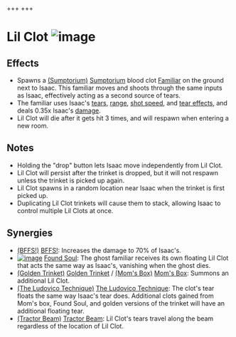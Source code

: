 +++
+++

 # Lil Clot ![image](/image/Lil_Clot.png) 

Effects
---------


* Spawns a [(Sumptorium)](/wiki/Sumptorium "Sumptorium") [Sumptorium](/wiki/Sumptorium "Sumptorium") blood clot [Familiar](/wiki/Familiar "Familiar") on the ground next to Isaac. This familiar moves and shoots through the same inputs as Isaac, effectively acting as a second source of tears.
* The familiar uses Isaac's [tears](/wiki/Tears "Tears"), [range](/wiki/Range "Range"), [shot speed](/wiki/Shot_speed "Shot speed"), and [tear effects](/wiki/Tear_effects "Tear effects"), and deals 0.35x Isaac's [damage](/wiki/Damage "Damage").
* Lil Clot will die after it gets hit 3 times, and will respawn when entering a new room.


Notes
-------


* Holding the "drop" button lets Isaac move independently from Lil Clot.
* Lil Clot will persist after the trinket is dropped, but it will not respawn unless the trinket is picked up again.
* Lil Clot spawns in a random location near Isaac when the trinket is first picked up.
* Duplicating Lil Clot trinkets will cause them to stack, allowing Isaac to control multiple Lil Clots at once.


Synergies
-----------


* [(BFFS!)](/wiki/BFFS! "BFFS!") [BFFS!](/wiki/BFFS! "BFFS!"): Increases the damage to 70% of Isaac's.
* [![image](/image/Found_Soul.png)](/wiki/Found_Soul "Found Soul") [Found Soul](/wiki/Found_Soul "Found Soul"): The ghost familiar receives its own floating Lil Clot that acts the same way as Isaac's, vanishing when the ghost dies.
* [(Golden Trinket)](/wiki/Golden_Trinket "Golden Trinket") [Golden Trinket](/wiki/Golden_Trinket "Golden Trinket") / [(Mom's Box)](/wiki/Mom%27s_Box "Mom's Box") [Mom's Box](/wiki/Mom%27s_Box "Mom's Box"): Summons an additional Lil Clot.
* [(The Ludovico Technique)](/wiki/The_Ludovico_Technique "The Ludovico Technique") [The Ludovico Technique](/wiki/The_Ludovico_Technique "The Ludovico Technique"): The clot's tear floats the same way Isaac's tear does. Additional clots gained from Mom's box, Found Soul, and golden versions of the trinket will have an additional floating tear.
* [(Tractor Beam)](/wiki/Tractor_Beam "Tractor Beam") [Tractor Beam](/wiki/Tractor_Beam "Tractor Beam"): Lil Clot's tears travel along the beam regardless of the location of Lil Clot.


